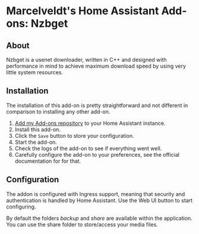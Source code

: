 # Marcelveldt's Home Assistant Add-ons: Nzbget

## About

Nzbget is a usenet downloader, written in C++ and designed with performance in mind to achieve maximum download speed by using very little system resources.

## Installation

The installation of this add-on is pretty straightforward and not different in
comparison to installing any other add-on.

1. [Add my Add-ons repository][repository] to your Home Assistant instance.
1. Install this add-on.
1. Click the `Save` button to store your configuration.
1. Start the add-on.
1. Check the logs of the add-on to see if everything went well.
1. Carefully configure the add-on to your preferences, see the official documentation for for that.



## Configuration

The addon is configured with Ingress support, meaning that security and authentication is handled by Home Assistant. Use the Web UI button to start configuring.

By default the folders *backup* and *share* are available within the application.
You can use the share folder to store/access your media files.

[repository]: https://github.com/marcelveldt/hassio-addons-repo